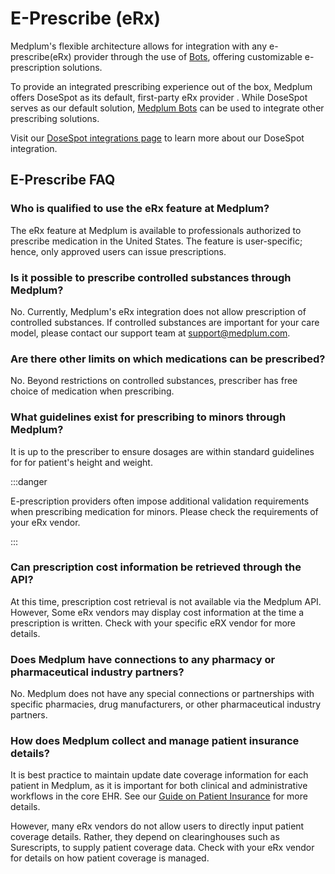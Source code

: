 # E-Prescribe (eRx)

Medplum's flexible architecture allows for integration with any e-prescribe(eRx) provider through the use of [Bots](/docs/bots), offering customizable e-prescription solutions.

To provide an integrated prescribing experience out of the box, Medplum offers DoseSpot as its default, first-party eRx provider . While DoseSpot serves as our default solution, [Medplum Bots](/docs/bots) can be used to integrate other prescribing solutions.

Visit our [DoseSpot integrations page](/docs/integration/dosespot) to learn more about our DoseSpot integration.

## E-Prescribe FAQ

### Who is qualified to use the eRx feature at Medplum?

The eRx feature at Medplum is available to professionals authorized to prescribe medication in the United States. The feature is user-specific; hence, only approved users can issue prescriptions.

### Is it possible to prescribe controlled substances through Medplum?

No. Currently, Medplum's eRx integration does not allow prescription of controlled substances. If controlled substances are important for your care model, please contact our support team at [support@medplum.com](mailto:support@medplum.com).

### Are there other limits on which medications can be prescribed?

No. Beyond restrictions on controlled substances, prescriber has free choice of medication when prescribing.

### What guidelines exist for prescribing to minors through Medplum?

It is up to the prescriber to ensure dosages are within standard guidelines for for patient's height and weight.

:::danger

E-prescription providers often impose additional validation requirements when prescribing medication for minors. Please check the requirements of your eRx vendor.

:::

### Can prescription cost information be retrieved through the API?

At this time, prescription cost retrieval is not available via the Medplum API. However, Some eRx vendors may display cost information at the time a prescription is written. Check with your specific eRX vendor for more details.

### Does Medplum have connections to any pharmacy or pharmaceutical industry partners?

No. Medplum does not have any special connections or partnerships with specific pharmacies, drug manufacturers, or other pharmaceutical industry partners.

### How does Medplum collect and manage patient insurance details?

It is best practice to maintain update date coverage information for each patient in Medplum, as it is important for both clinical and administrative workflows in the core EHR. See our [Guide on Patient Insurance](/docs/billing/patient-insurance) for more details.

However, many eRx vendors do not allow users to directly input patient coverage details. Rather, they depend on clearinghouses such as Surescripts, to supply patient coverage data. Check with your eRx vendor for details on how patient coverage is managed.
